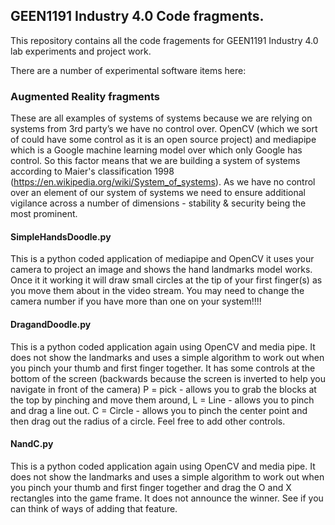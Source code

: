 ## GEEN1191 Industry 4.0 Code fragments.

This repository contains all the code fragements for GEEN1191 Industry 4.0 lab experiments and project work.

There are a number of experimental software items here:

### Augmented Reality fragments

These are all examples of systems of systems because we are relying on systems from 3rd party’s we have no control over. OpenCV (which we sort of could have some control as it is an open source project) and mediapipe which is a Google machine learning model over which only Google has control. So this factor means that we are building a system of systems according to Maier's classification 1998 (https://en.wikipedia.org/wiki/System_of_systems). As we have no control over an element of our system of systems we need to ensure additional vigilance across a number of dimensions - stability & security being the most prominent.

#### SimpleHandsDoodle.py  
This is a python coded application of mediapipe and OpenCV it uses your camera to project an image and shows the hand landmarks model works. Once it it working it will draw small circles at the tip of your first finger(s) as you move them about in the video stream. You may need to change the camera number if you have more than one on your system!!!!

#### DragandDoodle.py
This is a python coded application again using OpenCV and media pipe. It does not show the landmarks and uses a simple algorithm to work out when you pinch your thumb and first finger together. It has some controls at the bottom of the screen (backwards because the screen is inverted to help you navigate in front of the camera) P = pick - allows you to grab the blocks at the top by pinching and move them around, L = Line - allows you to pinch and drag a line out. C = Circle - allows you to pinch the center point and then drag out the radius of a circle. Feel free to add other controls.

#### NandC.py  
This is a python coded application again using OpenCV and media pipe. It does not show the landmarks and uses a simple algorithm to work out when you pinch your thumb and first finger together and drag the O and X rectangles into the game frame. It does not announce the winner. See if you can think of ways of adding that feature.


